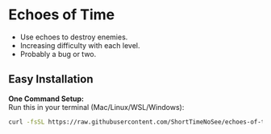 # Echoes of Time
* Use echoes to destroy enemies.
* Increasing difficulty with each level.
* Probably a bug or two.

## Easy Installation
**One Command Setup:**  
Run this in your terminal (Mac/Linux/WSL/Windows):
```bash
curl -fsSL https://raw.githubusercontent.com/ShortTimeNoSee/echoes-of-time/main/bootstrap.sh | bash
```
